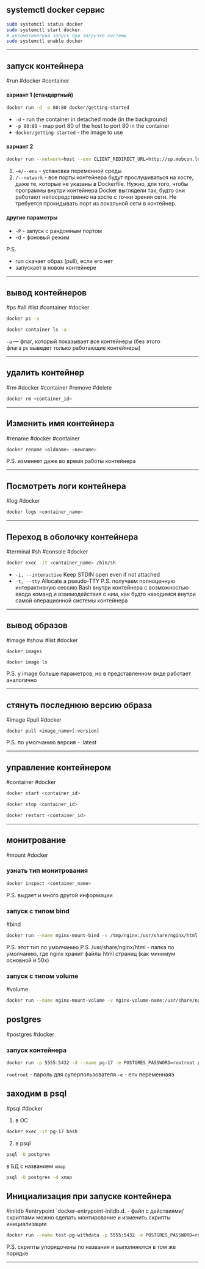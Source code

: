 ## systemctl docker сервис
```bash
sudo systemctl status docker
sudo systemctl start docker
# автоматический запуск при загрузке системы
sudo systemctl enable docker
```

---
## запуск контейнера
#run #docker #container
#### вариант 1 (стандартный)
```bash
docker run -d -p 80:80 docker/getting-started
```
- `-d` - run the container in detached mode (in the background)
- `-p 80:80` - map port 80 of the host to port 80 in the container
- `docker/getting-started` - the image to use

#### вариант 2
```bash
docker run --network=host --env CLIENT_REDIRECT_URL=http://sp.mobcon.localhost/callback
```
1) `-e/--env` - установка переменной среды
2) `/--network` - все порты контейнера будут прослушиваться на хосте, даже те, которые не указаны в Dockerfile. Нужно, для того, чтобы программы внутри контейнера Docker выглядели так, будто они работают непосредственно на хосте с точки зрения сети. Не требуется прокидывать порт из локальной сети в контейнер.

#### другие параметры
- `-P` - запуск с рандомным портом
- -d - фоновый режим

P.S. 
- run скачает образ (pull), если его нет
- запускает в новом контейнере
---
## вывод контейнеров
#ps #all #list #container #docker 
```bash
docker ps -a
```

```bash
docker container ls -a
```
`-a` — флаг, который показывает все контейнеры (без этого флага `ps` выведет только работающие контейнеры)

---
## удалить контейнер
#rm #docker #container #remove #delete
```bash
docker rm <container_id>
```

---
## Изменить имя контейнера
#rename #docker #container
```bash
docker rename <oldname> <newname>
```
P.S. изменяет даже во время работы контейнера

---
## Посмотреть логи контейнера
#log #docker 
```bash
docker logs <container_name>
```

---
## Переход в оболочку контейнера
#terminal #sh #console #docker 
```bash
docker exec -it <container_name> /bin/sh
```
- `-i, --interactive` Keep STDIN open even if not attached
- `-t, --tty`  Allocate a pseudo-TTY
P.S. получаем полноценную интерактивную сессию Bash внутри контейнера с возможностью ввода команд и взаимодействия с ним, как будто находимся внутри самой операционной системы контейнера

---
## вывод образов
#image #show #list #docker 
```bash
docker images
```

```
docker image ls
```
P.S. у image больше параметров, но в представленном виде работает аналогично

---
## стянуть последнюю версию образа
#image #pull #docker 
```
docker pull <image_name>[:version]
```
P.S. по умолчанию версия - :latest

---

## управление контейнером
#container #docker 
```bash
docker start <container_id>
```

```bash
docker stop <container_id>
```

```bash
docker restart <container_id>
```

---

## монитрование
#mount #docker
### узнать тип монитрования
```bash
docker inspect <container_name>
```
P.S. выдает и много другой информации
### запуск с типом bind
#bind
```bash
docker run --name nginx-mount-bind -v /tmp/nginx:/usr/share/nginx/html -p 80:80 nginx
```
P.S. этот тип по умолчанию
P.S. /usr/share/nginx/html - папка по умолчанию, где nginx хранит файлы html страниц (как минимум основной и 50x)
### запуск с типом volume
#volume
```bash
docker run --name nginx-mount-volume -v nginx-volume-name:/usr/share/nginx/html -p 80:80 nginx
```

## postgres
#postgres #docker
### запуск контейнера
```bash
docker run -p 5555:5432 -d --name pg-17 -e POSTGRES_PASSWORD=rootroot postgres
```
`rootroot` - пароль для суперпользователя
`-e` - env переменнаяэ

## заходим в psql
#psql #docker
1) в ОС
```bash
docker exec -it pg-17 bash
```
2) в psql
```bash
psql -U postgres
```
в БД с названием `xmap`
```bash
psql -U postgres -d xmap
``` 

## Инициализация при запуске контейнера
#initdb #entrypoint
`docker-entrypoint-initdb.d.  - файл с действиями/скриптами
можно сделать монтирование и изменить скрипты инициализации
```bash
docker run --name test-pg-withdata -p 5555:5432 -e POSTGRES_PASSWORD=rootroot -d -v C:\tmp\sql:/docker-entrypoint-initdb.d postgres
```
P.S. скрипты упорядочены по названия и выполняются в том же порядке

---
